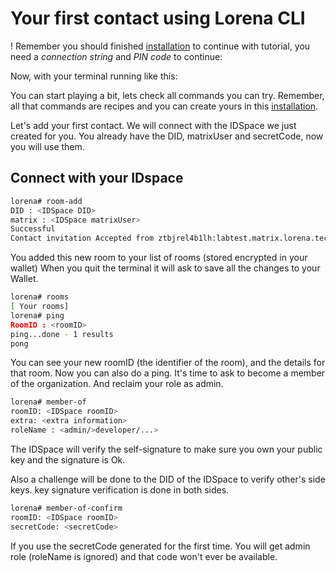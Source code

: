 # Your first contact using Lorena CLI

! Remember you should finished [installation](installation.md) to continue with tutorial, you need a _connection string_ and _PIN code_ to continue:

Now, with your terminal running like this:

You can start playing a bit, lets check all commands you can try. Remember, all that commands are recipes and you can create yours in this [installation](create-recipes.md).

Let's add your first contact. We will connect with the IDSpace we just created for you. You already have the DID, matrixUser and secretCode, now you will use them.

## Connect with your IDspace

```bash
lorena# room-add
DID : <IDSpace DID>
matrix : <IDSpace matrixUser>
Successful
Contact invitation Accepted from ztbjrel4b1lh:labtest.matrix.lorena.tech
```

You added this new room to your list of rooms (stored encrypted in your wallet)
When you quit the terminal it will ask to save all the changes to your Wallet.

```bash
lorena# rooms
[ Your rooms]
lorena# ping
RoomID : <roomID>
ping...done - 1 results
pong
```

You can see your new roomID (the identifier of the room), and the details for that room. Now you can also do a ping. It's time to ask to become a member of the organization. And reclaim your role as admin.

```bash
lorena# member-of
roomID: <IDSpace roomID>
extra: <extra information>
roleName : <admin/>developer/...>
```

The IDSpace will verify the self-signature to make sure you own your public key and the signature is Ok.

Also a challenge will be done to the DID of the IDSpace to verify other's side keys. key signature verification is done in both sides.

```bash
lorena# member-of-confirm
roomID: <IDSpace roomID>
secretCode: <secretCode>
```

If you use the secretCode generated for the first time. You will get admin role (roleName is ignored) and that code won't ever be available.
